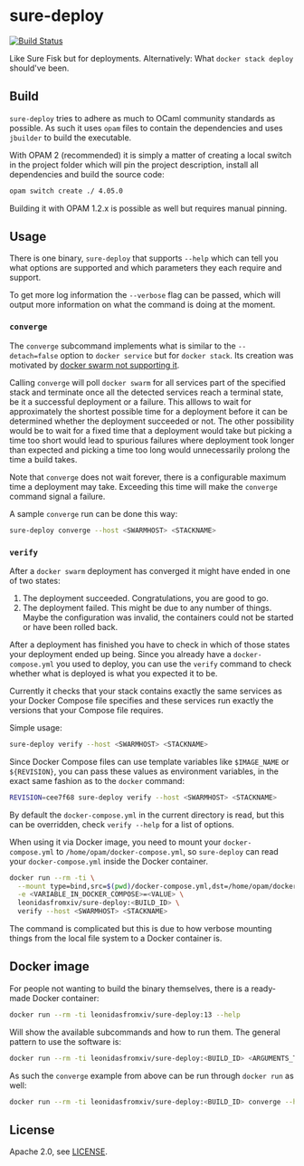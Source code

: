 # sure-deploy

[![Build Status](https://travis-ci.org/issuu/sure-deploy.svg?branch=master)](https://travis-ci.org/issuu/sure-deploy)

Like Sure Fisk but for deployments. Alternatively: What `docker stack deploy`
should've been.

## Build

`sure-deploy` tries to adhere as much to OCaml community standards as possible.
As such it uses `opam` files to contain the dependencies and uses `jbuilder` to
build the executable.

With OPAM 2 (recommended) it is simply a matter of creating a local switch in
the project folder which will pin the project description, install all
dependencies and build the source code:

```sh
opam switch create ./ 4.05.0
```

Building it with OPAM 1.2.x is possible as well but requires manual pinning.

## Usage

There is one binary, `sure-deploy` that supports `--help` which can tell you
what options are supported and which parameters they each require and support.

To get more log information the `--verbose` flag can be passed, which will
output more information on what the command is doing at the moment.

### `converge`

The `converge` subcommand implements what is similar to the `--detach=false`
option to `docker service` but for `docker stack`. Its creation was motivated
by [docker swarm not supporting it][swarmdetach].

Calling `converge` will poll `docker swarm` for all services part of the
specified stack and terminate once all the detected services reach a terminal
state, be it a successful deployment or a failure. This alllows to wait for
approximately the shortest possible time for a deployment before it can be
determined whether the deployment succeeded or not. The other possibility would
be to wait for a fixed time that a deployment would take but picking a time too
short would lead to spurious failures where deployment took longer than
expected and picking a time too long would unnecessarily prolong the time a
build takes.

Note that `converge` does not wait forever, there is a configurable maximum
time a deployment may take. Exceeding this time will make the `converge`
command signal a failure.

A sample `converge` run can be done this way:

```sh
sure-deploy converge --host <SWARMHOST> <STACKNAME>
```

### `verify`

After a `docker swarm` deployment has converged it might have ended in one of
two states:

1. The deployment succeeded. Congratulations, you are good to go.
2. The deployment failed. This might be due to any number of things. Maybe the
   configuration was invalid, the containers could not be started or have been
   rolled back.

After a deployment has finished you have to check in which of those states your
deployment ended up being. Since you already have a `docker-compose.yml` you
used to deploy, you can use the `verify` command to check whether what is
deployed is what you expected it to be.

Currently it checks that your stack contains exactly the same services as your
Docker Compose file specifies and these services run exactly the versions that
your Compose file requires.

Simple usage:

```sh
sure-deploy verify --host <SWARMHOST> <STACKNAME>
```

Since Docker Compose files can use template variables like `$IMAGE_NAME` or
`${REVISION}`, you can pass these values as environment variables, in the exact
same fashion as to the `docker` command:

```sh
REVISION=cee7f68 sure-deploy verify --host <SWARMHOST> <STACKNAME>
```

By default the `docker-compose.yml` in the current directory is read, but this
can be overridden, check `verify --help` for a list of options.

When using it via Docker image, you need to mount your `docker-compose.yml` to
`/home/opam/docker-compose.yml`, so `sure-deploy` can read your
`docker-compose.yml` inside the Docker container.

```sh
docker run --rm -ti \
  --mount type=bind,src=$(pwd)/docker-compose.yml,dst=/home/opam/docker-compose.yml,readonly \
  -e <VARIABLE_IN_DOCKER_COMPOSE>=<VALUE> \
  leonidasfromxiv/sure-deploy:<BUILD_ID> \
  verify --host <SWARMHOST> <STACKNAME>
```

The command is complicated but this is due to how verbose mounting things from
the local file system to a Docker container is.

## Docker image

For people not wanting to build the binary themselves, there is a ready-made
Docker container:

```sh
docker run --rm -ti leonidasfromxiv/sure-deploy:13 --help
```

Will show the available subcommands and how to run them. The general pattern to
use the software is:

```sh
docker run --rm -ti leonidasfromxiv/sure-deploy:<BUILD_ID> <ARGUMENTS_TO_SURE_DEPLOY>
```

As such the `converge` example from above can be run through `docker run` as well:

```sh
docker run --rm -ti leonidasfromxiv/sure-deploy:<BUILD_ID> converge --host <SWARMHOST> <STACKNAME>
```

## License

Apache 2.0, see [LICENSE](LICENSE).

[swarmdetach]: https://github.com/docker/cli/issues/373
